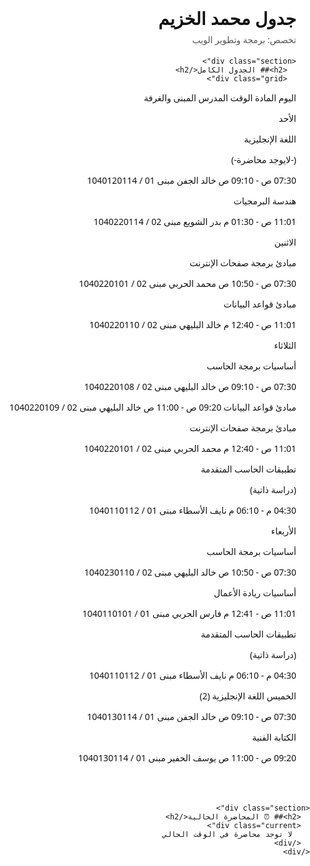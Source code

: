 <!doctype html>
<html lang="ar" dir="rtl">
<head>
  <meta charset="utf-8" />
  <meta name="viewport" content="width=device-width,initial-scale=1" />
  <title>جدول محمد الخزيم</title>
  <style>
    /* ستايل بسيط لعرض الصفحة كما تظهر */
    html,body{
      height:100%;
      margin:0;
      padding:0;
      font-family: "Segoe UI", "Tahoma", "Arial", sans-serif;
      background:#ffffff;
      color:#111;
      -webkit-font-smoothing:antialiased;
      -moz-osx-font-smoothing:grayscale;
    }
    .wrap{
      max-width:900px;
      margin:28px auto;
      padding:22px;
      box-sizing:border-box;
    }
    h1{
      margin:0 0 6px 0;
      font-size:28px;
      font-weight:700;
    }
    .subtitle{
      color:#555;
      margin:0 0 18px 0;
    }
    .section{
      margin:18px 0;
      padding:12px 0;
      border-top:1px solid #eee;
    }
    .section:first-of-type{ border-top:0; margin-top:0; padding-top:0; }
    .grid{
      display:block;
      line-height:1.9;
      white-space:pre-wrap;
    }
    .current{
      margin-top:14px;
      padding:12px;
      background:#f7f7f7;
      border-radius:6px;
      border:1px solid #eee;
    }
    strong{ font-weight:600; }
    /* اجعل الخط مليّناً للوقت الحالي إن احتجت لاحقًا */
    @media (max-width:600px){
      .wrap{ padding:14px; }
      h1{ font-size:22px; }
    }
  </style>
</head>
<body>
  <div class="wrap">
    <h1>جدول محمد الخزيم</h1>
    <div class="subtitle">تخصص: برمجة وتطوير الويب</div>

    <div class="section">
      <h2>## الجدول الكامل</h2>
      <div class="grid">
اليوم المادة الوقت المدرس المبنى والغرفة

الأحد

اللغة الإنجليزية

(-لايوجد محاضرة-)

07:30 ص - 09:10 ص خالد الجفن مبنى 01 / 1040120114

هندسة البرمجيات

11:01 ص - 01:30 م بدر الشويع مبنى 02 / 1040220114

الاثنين

مبادئ برمجة صفحات الإنترنت

07:30 ص - 10:50 ص محمد الحربي مبنى 02 / 1040220101

مبادئ قواعد البيانات

11:01 ص - 12:40 م خالد البليهي مبنى 02 / 1040220110

الثلاثاء

أساسيات برمجة الحاسب

07:30 ص - 09:10 ص خالد البليهي مبنى 02 / 1040220108

مبادئ قواعد البيانات
09:20 ص - 11:00 ص خالد البليهي مبنى 02 / 1040220109

مبادئ برمجة صفحات الإنترنت

11:01 ص - 12:40 م محمد الحربي مبنى 02 / 1040220101

تطبيقات الحاسب المتقدمة

(دراسة ذاتية)

04:30 م - 06:10 م نايف الأسطاء مبنى 01 / 1040110112

الأربعاء

أساسيات برمجة الحاسب

07:30 ص - 10:50 ص خالد البليهي مبنى 02 / 1040230110

أساسيات ريادة الأعمال

11:01 ص - 12:41 م فارس الحربي مبنى 01 / 1040110101

تطبيقات الحاسب المتقدمة

(دراسة ذاتية)

04:30 م - 06:10 م نايف الأسطاء مبنى 01 / 1040110112

الخميس
اللغة الإنجليزية (2)

07:30 ص - 09:10 ص خالد الجفن مبنى 01 / 1040130114

الكتابة الفنية

09:20 ص - 11:00 ص يوسف الحفير مبنى 01 / 1040130114
      </div>
    </div>

    <div class="section">
      <h2>## ⏰ المحاضرة الحالية</h2>
      <div class="current">
        لا توجد محاضرة في الوقت الحالي
      </div>
    </div>
  </div>
</body>
</html>
